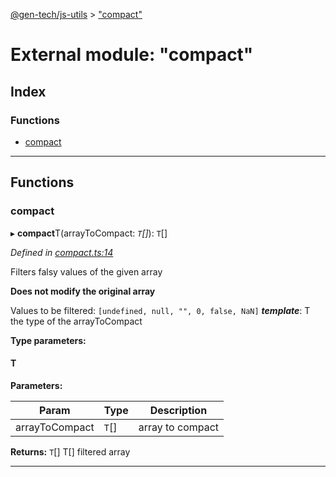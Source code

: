 [@gen-tech/js-utils](../README.md) > ["compact"](../modules/_compact_.md)

# External module: "compact"

## Index

### Functions

* [compact](_compact_.md#compact)

---

## Functions

<a id="compact"></a>

###  compact

▸ **compact**T(arrayToCompact: *`T`[]*): `T`[]

*Defined in [compact.ts:14](https://github.com/gen-tech/js-utils/blob/0ca84a0/src/compact.ts#L14)*

Filters falsy values of the given array

**Does not modify the original array**

Values to be filtered: `[undefined, null, "", 0, false, NaN]`
*__template__*: T the type of the arrayToCompact

**Type parameters:**

#### T 
**Parameters:**

| Param | Type | Description |
| ------ | ------ | ------ |
| arrayToCompact | `T`[] |  array to compact |

**Returns:** `T`[]
T[] filtered array

___

